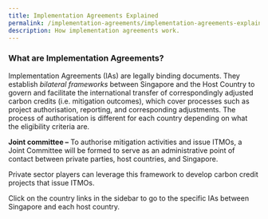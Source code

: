 ```yaml
---
title: Implementation Agreements Explained
permalink: /implementation-agreements/implementation-agreements-explained/
description: How implementation agreements work.
---
```

### What are Implementation Agreements?

Implementation Agreements (IAs) are legally binding documents. They establish _bilateral frameworks_ between Singapore and the Host Country to govern and facilitate the international transfer of correspondingly adjusted carbon credits (i.e. mitigation outcomes), which cover processes such as project authorisation, reporting, and corresponding adjustments. The process of authorisation is different for each country depending on what the eligibility criteria are.

**Joint committee –** To authorise mitigation activities and issue ITMOs, a Joint Committee will be formed to serve as an administrative point of contact between private parties, host countries, and Singapore.

Private sector players can leverage this framework to develop carbon credit projects that issue ITMOs.

Click on the country links in the sidebar to go to the specific IAs between Singapore and each host country.
